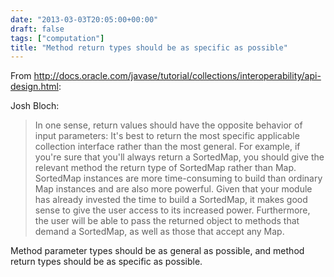 ```yaml
---
date: "2013-03-03T20:05:00+00:00"
draft: false
tags: ["computation"]
title: "Method return types should be as specific as possible"
---
```

From http://docs.oracle.com/javase/tutorial/collections/interoperability/api-design.html:

Josh Bloch:

>In one sense, return values should have the opposite behavior of input parameters: It's best to return the most specific applicable collection interface rather than the most general. For example, if you're sure that you'll always return a SortedMap, you should give the relevant method the return type of SortedMap rather than Map. SortedMap instances are more time-consuming to build than ordinary Map instances and are also more powerful. Given that your module has already invested the time to build a SortedMap, it makes good sense to give the user access to its increased power. Furthermore, the user will be able to pass the returned object to methods that demand a SortedMap, as well as those that accept any Map.

Method parameter types should be as general as possible, and method return types should be as specific as possible.
